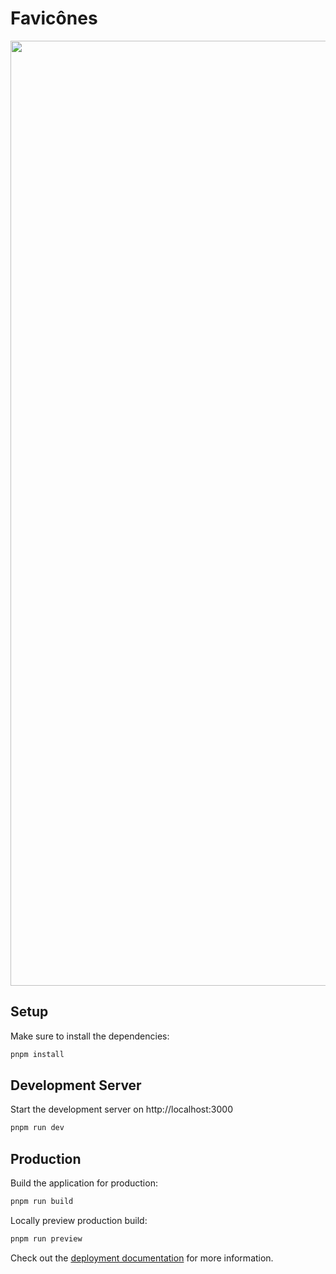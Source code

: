 # Favicônes

<img width="1512" src="https://user-images.githubusercontent.com/46557266/211226289-5e5613b6-d778-40e0-a93a-9862bf5048ed.png">

## Setup

Make sure to install the dependencies:

```bash
pnpm install
```

## Development Server

Start the development server on http://localhost:3000

```bash
pnpm run dev
```

## Production

Build the application for production:

```bash
pnpm run build
```

Locally preview production build:

```bash
pnpm run preview
```

Check out the [deployment documentation](https://nuxt.com/docs/getting-started/deployment) for more information.
